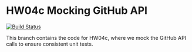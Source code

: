 # HW04c Mocking GitHub API

[![Build Status](https://travis-ci.org/cvmartinez/GitHubApi567-hw4a.svg?branch=HW04c_Mocking)](https://travis-ci.org/cvmartinez/GitHubApi567-hw4a)

This branch contains the code for HW04c, where we mock the GitHub API calls to ensure consistent unit tests.